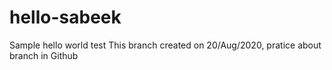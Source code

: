 # hello-sabeek
Sample hello world test
This branch created on 20/Aug/2020, pratice about branch in Github 
